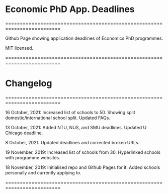 # Economic PhD App. Deadlines
=========================================================================

Github Page showing application deadlines of Economics PhD programmes.

MIT licensed.

=========================================================================

# Changelog
=========================================================================

16 October, 2021: Increased list of schools to 50. Showing split domestic/international school split. Updated FAQs.

13 October, 2021: Added NTU, NUS, and SMU deadlines. Updated U Chicago deadline.

8 October, 2021: Updated deadlines and corrected broken URLs.

19 November, 2019: Increased list of schools from 30. Hyperlinked schools with programme websites.

18 November, 2019: Initialised repo and Github Pages for it. Added schools personally and currently applying to.

=========================================================================